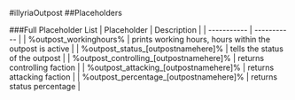 #illyriaOutpost
##Placeholders

###Full Placeholder List
| Placeholder | Description |
| ----------- | ----------- |
| %outpost_workinghours% | prints working hours, hours within the outpost is active |
| %outpost_status_[outpostnamehere]% | tells the status of the outpost |
| %outpost_controlling_[outpostnamehere]% | returns controlling faction |
| %outpost_attacking_[outpostnamehere]% | returns attacking faction |
| %outpost_percentage_[outpostnamehere]% | returns status percentage  |